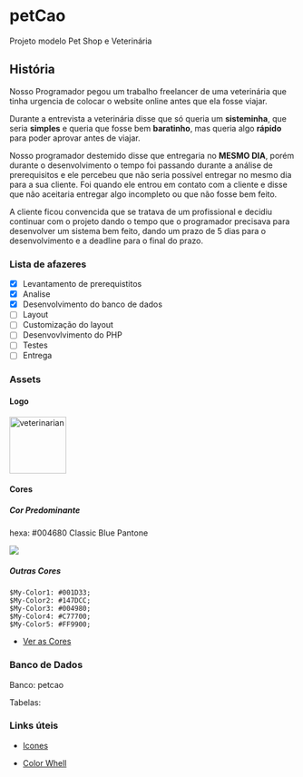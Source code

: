 # petCao
Projeto modelo Pet Shop e Veterinária

## História

Nosso Programador pegou um trabalho freelancer de uma veterinária que tinha urgencia de colocar o website online antes que ela fosse viajar.

Durante a entrevista a veterinária disse que só queria um **sisteminha**, que seria **simples** e queria que fosse bem **baratinho**, mas  queria algo **rápido** para poder aprovar antes de viajar.

Nosso programador destemido disse que entregaria no **MESMO DIA**, porém durante o desenvolvimento o tempo foi passando durante a análise de prerequisitos e ele percebeu que não seria possível entregar no mesmo dia para a sua cliente. Foi quando ele entrou em contato com a cliente e disse que não aceitaria entregar algo incompleto ou que não fosse bem feito.

A cliente ficou convencida que se tratava de um profissional e decidiu continuar com o projeto dando o tempo que o programador precisava para desenvolver um sistema bem feito, dando um prazo de 5 dias para o desenvolvimento e a deadline para o final do prazo.

### Lista de afazeres

- [x] Levantamento de prerequistitos
- [x] Analise
- [x] Desenvolvimento do banco de dados
- [ ] Layout
- [ ] Customização do layout
- [ ] Desenvovlvimento do PHP
- [ ] Testes
- [ ] Entrega

### Assets

#### Logo

<img src="https://user-images.githubusercontent.com/60659583/73879731-c09ce700-483b-11ea-9d27-0fbe63a87835.png" width="100" height="100" alt="veterinarian">

#### Cores

##### Cor Predominante

hexa: #004680 Classic Blue Pantone

<img src="https://user-images.githubusercontent.com/60659583/73768037-1b104780-4757-11ea-8bd4-9a2712b79b8a.png">


##### Outras Cores

```
$My-Color1: #001D33;
$My-Color2: #147DCC;
$My-Color3: #004980;
$My-Color4: #C77700;
$My-Color5: #FF9900;
```
- [Ver as Cores](https://color.adobe.com/pt/My-Color-Theme-color-theme-14286194)


### Banco de Dados

Banco: petcao

Tabelas: 



### Links úteis


- [Icones](https://www.svgrepo.com/svg/242929/veterinarian)

- [Color Whell](https://color.adobe.com/pt/create/color-wheel/)






